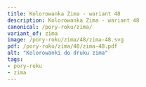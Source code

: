 ```yaml
---
title: Kolorowanka Zima - wariant 48
description: Kolorowanka Zima - wariant 48
canonical: /pory-roku/zima/
variant_of: zima
image: /pory-roku/zima/48/zima-48.svg
pdf: /pory-roku/zima/48/zima-48.pdf
alt: "Kolorowanki do druku zima"
tags:
- pory-roku
- zima
---
```

